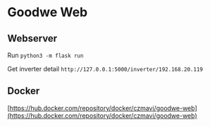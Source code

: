 # Goodwe Web

## Webserver

Run `python3 -m flask run`

Get inverter detail `http://127.0.0.1:5000/inverter/192.168.20.119` 

## Docker

[https://hub.docker.com/repository/docker/czmavi/goodwe-web](https://hub.docker.com/repository/docker/czmavi/goodwe-web)
